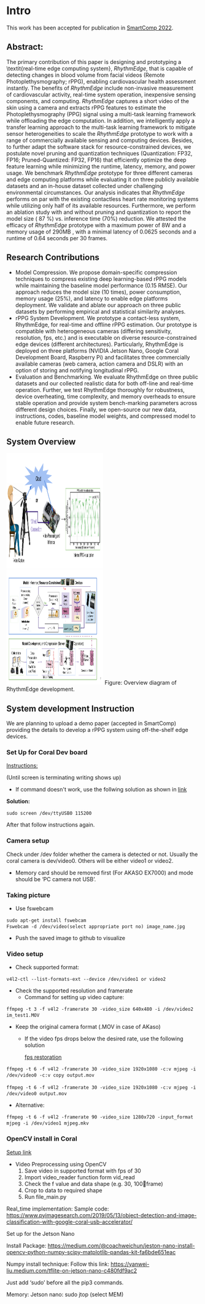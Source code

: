 # Intro
This work has been accepted for publication in [SmartComp 2022](https://smartcomp.aalto.fi/accepted/).


## Abstract:

The primary contribution of this paper is designing and prototyping a \textit{real-time edge computing system}, *RhythmEdge*, that is capable of detecting changes in blood volume from facial videos (Remote Photoplethysmography; rPPG), enabling cardiovascular health assessment instantly. The benefits of *RhythmEdge* include non-invasive measurement of cardiovascular activity, real-time system operation, inexpensive sensing components, and computing. *RhythmEdge* captures a short video of the skin using a camera and extracts rPPG features to estimate the Photoplethysmography (PPG) signal using a multi-task learning framework while offloading the edge computation. In addition, we intelligently apply a transfer learning approach to the multi-task learning framework to mitigate sensor heterogeneities to scale the *RhythmEdge* prototype to work with a range of commercially available sensing and computing devices. Besides, to further adapt the software stack for resource-constrained devices, we postulate novel pruning and quantization techniques (Quantization: FP32, FP16; Pruned-Quantized: FP32, FP16) that efficiently optimize the deep feature learning while minimizing the runtime, latency, memory, and power usage. We benchmark *RhythmEdge* prototype for three different cameras and edge computing platforms while evaluating it on three publicly available datasets and an in-house dataset collected under challenging environmental circumstances. Our analysis indicates that *RhythmEdge* performs on par with the existing contactless heart rate monitoring systems while utilizing only half of its available resources. Furthermore, we perform an ablation study with and without pruning and quantization to report the model size ( 87 %) vs. inference time (70%) reduction. We attested the efficacy of *RhythmEdge* prototype with a maximum power of  8W  and a memory usage of  290MB , with a minimal latency of  0.0625  seconds and a runtime of  0.64  seconds per  30  frames.

## Research Contributions
- Model Compression. We propose domain-specific compression techniques to compress existing deep learning-based rPPG models while maintaining the baseline model performance (0.15 RMSE). Our approach reduces the model size (10 times), power consumption, memory usage (25%), and latency to enable edge platforms deployment. We validate and ablate our approach on three public datasets by performing empirical and statistical similarity analyses.
- rPPG System Development. We prototype a contact-less system, RhythmEdge, for real-time and offline rPPG estimation. Our prototype is compatible with heterogeneous cameras (differing sensitivity, resolution, fps, etc.) and is executable on diverse resource-constrained edge devices (different architectures). Particularly, RhythmEdge is deployed on three platforms (NVIDIA Jetson Nano, Google Coral Development Board, Raspberry Pi) and facilitates three commercially available cameras (web camera, action camera and DSLR) with an option of storing and notifying longitudinal rPPG.
- Evaluation and Benchmarking. We evaluate RhythmEdge on three public datasets and our collected realistic data for both off-line and real-time operation. Further, we test RhythmEdge thoroughly for robustness, device overheating, time complexity, and memory overheads to ensure stable operation and provide system bench-marking parameters across different design choices. Finally, we open-source our new data, instructions, codes, baseline model weights, and compressed model to enable future research.

## System Overview

<img src="https://github.com/mxahan/rPPG_edge_implementation/blob/main/Images/prototype_.png" width="50%" height="300px"/>

<img src="https://github.com/mxahan/rPPG_edge_implementation/blob/main/Images/overview_approach.png" width="50%" height="300px"/>
Figure: Overview diagram of RhythmEdge development.

## System development Instruction

We are planning to upload a demo paper (accepted in SmartComp) providing the details to develop a rPPG system using off-the-shelf edge devices.

### Set Up for Coral Dev board
[Instructions:](https://coral.ai/docs/dev-board/get-started/#requirements)

(Until screen is terminating writing shows up)
- If command doesn't work, use the follwing solution as shown in [link](https://github.com/f0cal/google-coral/issues/2)

**Solution:** 
```
sudo screen /dev/ttyUSB0 115200
```
After that follow instructions again.


### Camera setup
Check under /dev folder whether the camera is detected or not. Usually the coral camera is dev/video0. Others will be either video1 or video2.
- Memory card should be removed first (For AKASO EX7000) and mode should be ‘PC camera not USB’.

### Taking picture
- Use fswebcam
```
sudo apt-get install fswebcam
Fswebcam -d /dev/video(select appropriate port no) image_name.jpg
```
- Push the saved image to github to visualize

### Video setup
- Check supported format:
 ```
v4l2-ctl --list-formats-ext --device /dev/video1 or video2 
```
- Check the supported resolution and framerate
  - Command for setting up video capture:
```
ffmpeg -t 3 -f v4l2 -framerate 30 -video_size 640x480 -i /dev/video2 im_test1.MOV
```
- Keep the original camera format (.MOV in case of AKaso)
  - If the video fps drops below the desired rate, use the following solution

    [fps restoration](https://stackoverflow.com/questions/44960632/ffmpeg-records-5-frames-per-second-on-a-device-that-cheese-records-at-20-fps)
```
ffmpeg -t 6 -f v4l2 -framerate 30 -video_size 1920x1080 -c:v mjpeg -i /dev/video0 -c:v copy output.mov

ffmpeg -t 6 -f v4l2 -framerate 30 -video_size 1920x1080 -c:v mjpeg -i /dev/video0 output.mov
```

  - Alternative: 
  ```
  ffmpeg -t 6 -f v4l2 -framerate 90 -video_size 1280x720 -input_format mjpeg -i /dev/video1 mjpeg.mkv
  ```
  
### OpenCV install in Coral
[Setup link](https://krakensystems.co/blog/2020/doing-machine-vision-on-google-coral)
- Video Preprocessing using OpenCV
  1. Save video in supported format with fps of 30
  1. Import video_reader function form vid_read
  1. Check the f value and data shape (e.g. 30, 100:100:frame)
  1. Crop to data to required shape
  1. Run file_main.py

Real_time implementation:
Sample code:
https://www.pyimagesearch.com/2019/05/13/object-detection-and-image-classification-with-google-coral-usb-accelerator/ 



Set up for the Jetson Nano 

Install Package: https://medium.com/@coachweichun/jeston-nano-install-opencv-python-numpy-scipy-matplotlib-pandas-kit-fa6bde651eac 



Numpy install technique:
Follow this link:  https://yanwei-liu.medium.com/tflite-on-jetson-nano-c480fdf9ac2

Just add ‘sudo’ before all the pip3 commands.

Memory:
Jetson nano: sudo jtop (select MEM)

    




